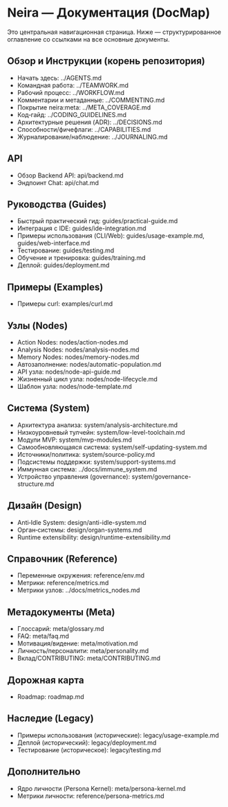 ﻿<!-- neira:meta
id: NEI-20250830-Docs-Index-Consolidation
intent: docs
summary: |
  Обновлено центральное оглавление документации (DocMap): сгруппированы разделы, добавлены перекрёстные ссылки и ссылки на корневые инструкции ИИ‑агента.
-->

# Neira — Документация (DocMap)

Это центральная навигационная страница. Ниже — структурированное оглавление со ссылками на все основные документы.

## Обзор и Инструкции (корень репозитория)
- Начать здесь: ../AGENTS.md
- Командная работа: ../TEAMWORK.md
- Рабочий процесс: ../WORKFLOW.md
- Комментарии и метаданные: ../COMMENTING.md
- Покрытие neira:meta: ../META_COVERAGE.md
- Код‑гайд: ../CODING_GUIDELINES.md
- Архитектурные решения (ADR): ../DECISIONS.md
- Способности/фичефлаги: ../CAPABILITIES.md
- Журналирование/наблюдение: ../JOURNALING.md

## API
- Обзор Backend API: api/backend.md
- Эндпоинт Chat: api/chat.md

## Руководства (Guides)
- Быстрый практический гид: guides/practical-guide.md
- Интеграция с IDE: guides/ide-integration.md
- Примеры использования (CLI/Web): guides/usage-example.md, guides/web-interface.md
- Тестирование: guides/testing.md
- Обучение и тренировка: guides/training.md
- Деплой: guides/deployment.md

## Примеры (Examples)
- Примеры curl: examples/curl.md

## Узлы (Nodes)
- Action Nodes: nodes/action-nodes.md
- Analysis Nodes: nodes/analysis-nodes.md
- Memory Nodes: nodes/memory-nodes.md
- Автозаполнение: nodes/automatic-population.md
- API узла: nodes/node-api-guide.md
- Жизненный цикл узла: nodes/node-lifecycle.md
- Шаблон узла: nodes/node-template.md

## Система (System)
- Архитектура анализа: system/analysis-architecture.md
- Низкоуровневый тулчейн: system/low-level-toolchain.md
- Модули MVP: system/mvp-modules.md
- Самообновляющаяся система: system/self-updating-system.md
- Источники/политика: system/source-policy.md
- Подсистемы поддержки: system/support-systems.md
- Иммунная система: ../docs/immune_system.md
- Устройство управления (governance): system/governance-structure.md

## Дизайн (Design)
- Anti‑Idle System: design/anti-idle-system.md
- Орган‑системы: design/organ-systems.md
- Runtime extensibility: design/runtime-extensibility.md

## Справочник (Reference)
- Переменные окружения: reference/env.md
- Метрики: reference/metrics.md
- Метрики узлов: ../docs/metrics_nodes.md

## Метадокументы (Meta)
- Глоссарий: meta/glossary.md
- FAQ: meta/faq.md
- Мотивация/видение: meta/motivation.md
- Личность/персоналити: meta/personality.md
- Вклад/CONTRIBUTING: meta/CONTRIBUTING.md

## Дорожная карта
- Roadmap: roadmap.md

## Наследие (Legacy)
- Примеры использования (исторические): legacy/usage-example.md
- Деплой (исторический): legacy/deployment.md
- Тестирование (историческое): legacy/testing.md


## Дополнительно
- Ядро личности (Persona Kernel): meta/persona-kernel.md
- Метрики личности: reference/persona-metrics.md
